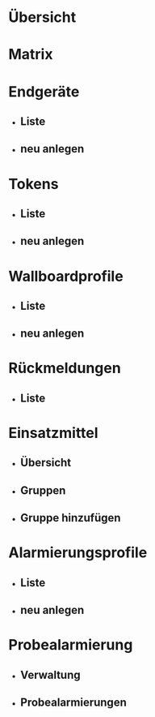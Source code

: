 # Übersicht

# Matrix

# Endgeräte
* ## Liste
* ## neu anlegen

# Tokens
* ## Liste
* ## neu anlegen

# Wallboardprofile
* ## Liste
* ## neu anlegen

# Rückmeldungen
* ## Liste

# Einsatzmittel
* ## Übersicht
* ## Gruppen
* ## Gruppe hinzufügen

# Alarmierungsprofile
* ## Liste
* ## neu anlegen

# Probealarmierung
* ## Verwaltung
* ## Probealarmierungen